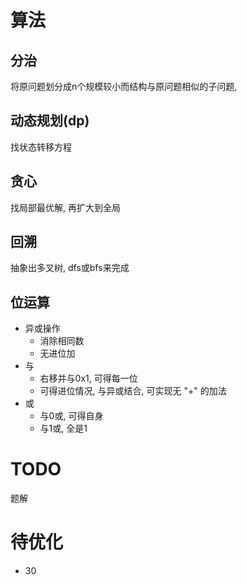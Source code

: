 # 算法
## 分治
将原问题划分成n个规模较小而结构与原问题相似的子问题,

## 动态规划(dp)
找状态转移方程

## 贪心
找局部最优解, 再扩大到全局

## 回溯
抽象出多叉树, dfs或bfs来完成

## 位运算
- 异或操作
	- 消除相同数
	- 无进位加
- 与
	- 右移并与0x1, 可得每一位
	- 可得进位情况, 与异或结合, 可实现无 "+" 的加法  
- 或
	- 与0或, 可得自身
	- 与1或, 全是1

# TODO
题解

# 待优化
- 30


